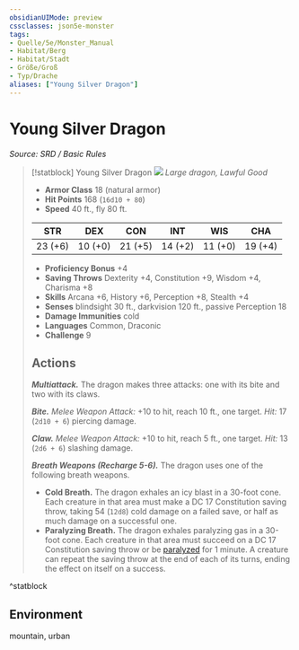 ```yaml
---
obsidianUIMode: preview
cssclasses: json5e-monster
tags:
- Quelle/5e/Monster_Manual
- Habitat/Berg
- Habitat/Stadt
- Größe/Groß
- Typ/Drache
aliases: ["Young Silver Dragon"]
---
```

# Young Silver Dragon
*Source: SRD / Basic Rules*  

> [!statblock] Young Silver Dragon
> ![](compendium/bestiary/dragon/token/young-silver-dragon.png#token)
> *Large dragon, Lawful Good*
> 
> - **Armor Class** 18  (natural armor)
> - **Hit Points** 168 (`16d10 + 80`)
> - **Speed** 40 ft., fly 80 ft.
> 
> |STR|DEX|CON|INT|WIS|CHA|
> |:---:|:---:|:---:|:---:|:---:|:---:|
> |23 (+6)|10 (+0)|21 (+5)|14 (+2)|11 (+0)|19 (+4)|
> 
> - **Proficiency Bonus** +4
> - **Saving Throws** Dexterity +4, Constitution +9, Wisdom +4, Charisma +8
> - **Skills** Arcana +6, History +6, Perception +8, Stealth +4
> - **Senses** blindsight 30 ft., darkvision 120 ft., passive Perception 18
> - **Damage Immunities** cold
> - **Languages** Common, Draconic
> - **Challenge** 9
> 
> ## Actions
> 
> ***Multiattack.*** The dragon makes three attacks: one with its bite and two with its claws.
> 
> ***Bite.*** *Melee Weapon Attack:* +10 to hit, reach 10 ft., one target. *Hit:* 17 (`2d10 + 6`) piercing damage.
> 
> ***Claw.*** *Melee Weapon Attack:* +10 to hit, reach 5 ft., one target. *Hit:* 13 (`2d6 + 6`) slashing damage.
> 
> ***Breath Weapons (Recharge 5-6).*** The dragon uses one of the following breath weapons.
> 
> - **Cold Breath.** The dragon exhales an icy blast in a 30-foot cone. Each creature in that area must make a DC 17 Constitution saving throw, taking 54 (`12d8`) cold damage on a failed save, or half as much damage on a successful one.  
> - **Paralyzing Breath.** The dragon exhales paralyzing gas in a 30-foot cone. Each creature in that area must succeed on a DC 17 Constitution saving throw or be [paralyzed](rules/conditions.md#paralyzed) for 1 minute. A creature can repeat the saving throw at the end of each of its turns, ending the effect on itself on a success.  
^statblock

## Environment

mountain, urban